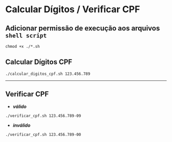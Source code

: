 # Calcular Dígitos / Verificar CPF

## Adicionar permissão de execução aos arquivos `shell script`

```
chmod +x ./*.sh
```

## Calcular Dígitos CPF

```console
./calcular_digitos_cpf.sh 123.456.789
```

---

## Verificar CPF

- *__válido__*

```console
./verificar_cpf.sh 123.456.789-09
```

- *__inválido__*

```console
./verificar_cpf.sh 123.456.789-00
```
